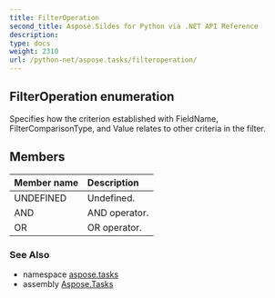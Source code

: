 ```yaml
---
title: FilterOperation
second_title: Aspose.Sildes for Python via .NET API Reference
description: 
type: docs
weight: 2310
url: /python-net/aspose.tasks/filteroperation/
---
```


## FilterOperation enumeration

Specifies how the criterion established with FieldName, FilterComparisonType, and Value relates to other criteria in the filter.

## Members
| Member name | Description |
| :- | :- |
|UNDEFINED|Undefined.|
|AND|AND operator.|
|OR|OR operator.|

### See Also

* namespace [aspose.tasks](/tasks/python-net/aspose.tasks/)
* assembly [Aspose.Tasks](/tasks/python-net/)

